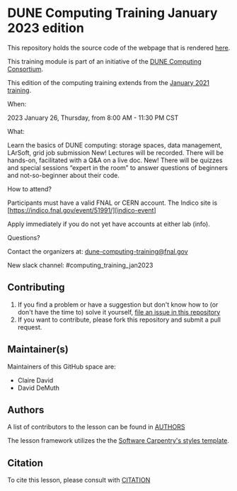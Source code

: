 
DUNE Computing Training January 2023 edition
============================================

This repository holds the source code of the webpage that is rendered [here](https://dune.github.io/computing-training-202112/). 

This training module is part of an initiative of the [DUNE Computing Consortium](https://dunescience.org/).

This edition of the computing training extends from the [January 2021 training](https://wiki.dunescience.org/wiki/DUNE_Computing_Tutorial_January_2021).

When:

2023 January 26, Thursday, from 8:00 AM - 11:30 PM CST

What:

Learn the basics of DUNE computing:  storage spaces, data management, LArSoft, grid job submission
New! Lectures will be recorded. 
There will be hands-on, facilitated with a Q&A on a live doc.
New! There will be quizzes and special sessions “expert in the room” to answer questions of beginners and not-so-beginner about their code.

How to attend?

Participants must have a valid FNAL or CERN account. The Indico site is [https://indico.fnal.gov/event/51991/][indico-event]

Apply immediately if you do not yet have accounts at either lab (info).

Questions?

Contact the organizers at: dune-computing-training@fnal.gov 

New slack channel: #computing_training_jan2023 

## Contributing

1. If you find a problem or have a suggestion but don't know how to (or don't have the time to) solve it yourself, [file an issue in this repository](https://github.com/DUNE/computing-training/issues)
2. If you want to contribute, please fork this repository and submit a pull request.


## Maintainer(s)

Maintainers of this GitHub space are:

* Claire David
* David DeMuth

## Authors

A list of contributors to the lesson can be found in [AUTHORS](AUTHORS)

The lesson framework utilizes the the [Software Carpentry's styles template][carpentry-source].

## Citation

To cite this lesson, please consult with [CITATION](CITATION)

[indico-event]: https://indico.fnal.gov/event/51991/
[carpentry-source]: https://github.com/carpentries/lesson-example
